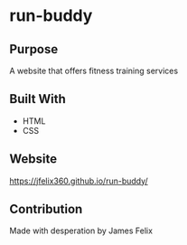 # run-buddy

## Purpose
A website that offers fitness training services

## Built With
* HTML
* CSS 

## Website
https://jfelix360.github.io/run-buddy/

## Contribution
Made with desperation by James Felix
